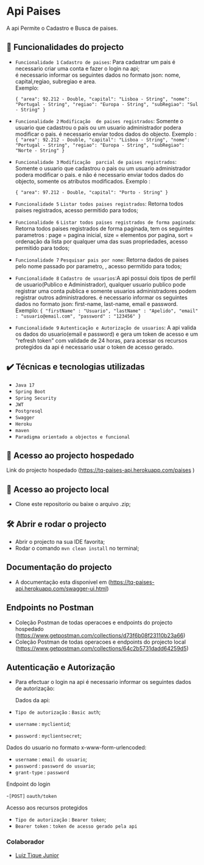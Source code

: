 # Api Paises

A api Permite o Cadastro e Busca de paises.
  

## 🔨 Funcionalidades do projecto

- `Funcionalidade 1` `Cadastro de paises`: Para cadastrar um pais é necessario criar uma conta e fazer o login na api;<br>
  é  necessario informar os seguintes dados no formato json: nome, capital,regiao, subregiao e area. <br>
  Exemplo:

  ``
  {
  "area": 92.212 - Double,
  "capital": "Lisboa - String",
  "nome": "Portugal - String",
  "regiao": "Europa - String",
  "subRegiao": "Sul - String"
  }
  ``


- `Funcionalidade 2` `Modificação  de paises registrados`: Somente o usuario que cadastrou o pais ou um usuario administrador podera modificar o pais.
  é  necessario enviar todos dados do objecto. Exemplo : <br>
  ``
  {
  "area": 92.212 - Double,
  "capital": "Lisboa - String",
  "nome": "Portugal - String",
  "regiao": "Europa - String",
  "subRegiao": "Norte - String"
  }
  ``


- `Funcionalidade 3` `Modificação  parcial de paises registrados`: Somente o usuario que cadastrou o pais ou um usuario administrador podera modificar o pais.
  e não  é  necessario enviar todos dados do objecto, somente os atributos modificados. 
 Exemplo :

  ``
  {
  "area": 97.212 - Double,
  "capital": "Porto - String"
  }
  ``


- `Funcionalidade 5` `Listar todos paises registrados`: Retorna todos paises registrados, acesso permitido para todos;


- `Funcionalidade 6` `Listar todos paises registrados de forma paginada`: Retorna todos paises registrados de forma paginada, tem os seguintes parametros : page = pagina inicial, size = elementos por pagina, sort = ordenação  da lista por qualquer uma das suas propriedades, acesso permitido para todos;


- `Funcionalidade 7` `Pesquisar pais por nome`: Retorna dados de paises pelo nome passado por parametro, , acesso permitido para todos;


- `Funcionalidade 8` `Cadastro de usuarios`:A api possui dois tipos de perfil de usuario(Publico e Administrador), qualquer usuario publico pode registrar uma conta publica e somente usuarios administradores podem registrar outros administradores. é  necessario informar os seguintes dados no formato json: first-name, last-name, email e password. <br>
  Exemplo: ``{
  "firstName" : "Usuario",
  "lastName" : "Apelido",
  "email" : "usuario@email.com",
  "password" : "123456"
  }``


- `Funcionalidade 9` `Autenticação e Autorização de usuarios`:  A api valida os dados do usuario(email e password) e gera um token de acesso  e um "refresh token"  com validade de 24 horas, para acessar os recursos protegidos da api é  necessario usar o token de acesso gerado.


## ✔️ Técnicas e tecnologias utilizadas

- ``Java 17``
- ``Spring Boot``
- ``Spring Security``
- ``JWT``
- ``Postgresql``
- ``Swagger``
- ``Heroku``
- ``maven``
- ``Paradigma orientado a objectos e funcional``

## 📁 Acesso ao projecto hospedado

Link do projecto hospedado (https://tq-paises-api.herokuapp.com/paises
)

## 📁 Acesso ao projecto local
- Clone este repositorio ou baixe o arquivo .zip;


## 🛠️ Abrir e rodar o projecto

- Abrir o projecto na sua IDE favorita;
- Rodar o comando `mvn clean install` no terminal;

##  Documentação  do projecto

- A documentação  esta disponivel em (https://tq-paises-api.herokuapp.com/swagger-ui.html)

## Endpoints no Postman

- Coleção  Postman de todas operacoes e endpoints do projecto hospedado (https://www.getpostman.com/collections/d73f6b08f23110b23a66)
- Coleção  Postman de todas operacoes e endpoints do projecto local (https://www.getpostman.com/collections/64c2b5731dadd64259d5)

## Autenticação e Autorização

- Para efectuar o login na api é  necessario informar os seguintes dados de autorização: 

  Dados da api:
- `Tipo de autorização` : `Basic auth`;
- `username` : `myclientid`;
- `password` : `myclientsecret`;

[](img/basic%20auth.png)

  Dados do usuario no formato x-www-form-urlencoded:
- `username` : `email do usuario`;
- `password` : `password do usuario`;
- `grant-type` : `password`

[](img/client%20credetials.png)

Endpoint do login

-`[POST]` `oauth/token`



Acesso aos recursos protegidos

- `Tipo de autorização` : `Bearer token`;
- `Bearer token` : `token de acesso gerado pela api`

[](img/Bearer%20token.png)

[](img/token.png)


### Colaborador

- [Luiz Tique Junior](https://www.linkedin.com/in/luiz-tique-j%C3%BAnior-154251229/)